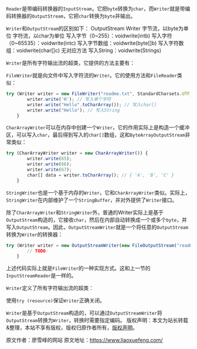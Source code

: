 


`Reader`是带编码转换器的`InputStream`，它把`byte`转换为`char`，而`Writer`就是带编码转换器的`OutputStream`，它把`char`转换为`byte`并输出。

`Writer`和`OutputStream`的区别如下：
OutputStream Writer 字节流，以byte为单位 字符流，以char为单位 写入字节（0~255）：voidwrite(intb) 写入字符（0~65535）：voidwrite(intc) 写入字节数组：voidwrite(byte[]b) 写入字符数组：voidwrite(char[]c) 无对应方法 写入String：voidwrite(Strings)

`Writer`是所有字符输出流的超类，它提供的方法主要有：

`FileWriter`就是向文件中写入字符流的`Writer`。它的使用方法和`FileReader`类似：

```js 
try (Writer writer = new FileWriter("readme.txt", StandardCharsets.UTF_8)) {
        writer.write('H'); // 写入单个字符
        writer.write("Hello".toCharArray()); // 写入char[]
        writer.write("Hello"); // 写入String
    }
```

`CharArrayWriter`可以在内存中创建一个`Writer`，它的作用实际上是构造一个缓冲区，可以写入`char`，最后得到写入的`char[]`数组，这和`ByteArrayOutputStream`非常类似：

```js 
try (CharArrayWriter writer = new CharArrayWriter()) {
        writer.write(65);
        writer.write(66);
        writer.write(67);
        char[] data = writer.toCharArray(); // { 'A', 'B', 'C' }
    }
```

`StringWriter`也是一个基于内存的`Writer`，它和`CharArrayWriter`类似。实际上，`StringWriter`在内部维护了一个`StringBuffer`，并对外提供了`Writer`接口。

除了`CharArrayWriter`和`StringWriter`外，普通的Writer实际上是基于`OutputStream`构造的，它接收`char`，然后在内部自动转换成一个或多个`byte`，并写入`OutputStream`。因此，`OutputStreamWriter`就是一个将任意的`OutputStream`转换为`Writer`的转换器：

```js 
try (Writer writer = new OutputStreamWriter(new FileOutputStream("readme.txt"), "UTF-8")) {
        // TODO:
    }
```

上述代码实际上就是`FileWriter`的一种实现方式。这和上一节的`InputStreamReader`是一样的。

`Writer`定义了所有字符输出流的超类：

使用`try (resource)`保证`Writer`正确关闭。

`Writer`是基于`OutputStream`构造的，可以通过`OutputStreamWriter`将`OutputStream`转换为`Writer`，转换时需要指定编码。
版权声明：本文为站长转载&整理，本站不享有版权，版权归原作者所有，[版权声明](https://gitee.com/hezhiyuan007/java-notes/raw/master/disclaimer.md)。




原文作者：廖雪峰的网站 原文地址：https://www.liaoxuefeng.com/